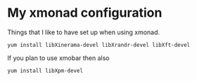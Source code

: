 My xmonad configuration
=======================

Things that I like to have set up when using xmonad.

~~~ { .bash }
yum install libXinerama-devel libXrandr-devel libXft-devel
~~~

If you plan to use xmobar then also
~~~ { .bash }
yum install libXpm-devel
~~~

